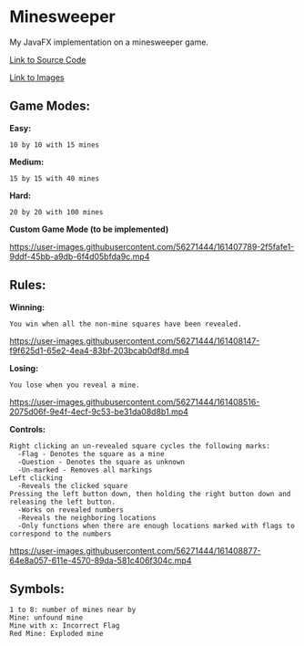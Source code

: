 # Minesweeper
My JavaFX implementation on a minesweeper game.

[Link to Source Code](https://github.com/PresidentSam100/Minesweeper/tree/main/MineSweeeper/src)

[Link to Images](https://github.com/PresidentSam100/Minesweeper/tree/main/MineSweeeper/Images)

## Game Modes:

  __Easy:__
    
    10 by 10 with 15 mines
  
  __Medium:__
  
    15 by 15 with 40 mines
  
  __Hard:__
  
    20 by 20 with 100 mines
  
  __Custom Game Mode (to be implemented)__


https://user-images.githubusercontent.com/56271444/161407789-2f5fafe1-9ddf-45bb-a9db-6f4d05bfda9c.mp4

  
## Rules:

  __Winning:__
  
    You win when all the non-mine squares have been revealed.
   
   
https://user-images.githubusercontent.com/56271444/161408147-f9f625d1-65e2-4ea4-83bf-203bcab0df8d.mp4


  __Losing:__
  
    You lose when you reveal a mine.
    

https://user-images.githubusercontent.com/56271444/161408516-2075d06f-9e4f-4ecf-9c53-be31da08d8b1.mp4
    
    
  __Controls:__
  
    Right clicking an un-revealed square cycles the following marks:
      -Flag - Denotes the square as a mine
      -Question - Denotes the square as unknown
      -Un-marked - Removes all markings
    Left clicking
      -Reveals the clicked square
    Pressing the left button down, then holding the right button down and releasing the left button.
      -Works on revealed numbers
      -Reveals the neighboring locations
      -Only functions when there are enough locations marked with flags to correspond to the numbers




https://user-images.githubusercontent.com/56271444/161408877-64e8a057-611e-4570-89da-581c406f304c.mp4


## Symbols:
    1 to 8: number of mines near by
    Mine: unfound mine
    Mine with x: Incorrect Flag
    Red Mine: Exploded mine
